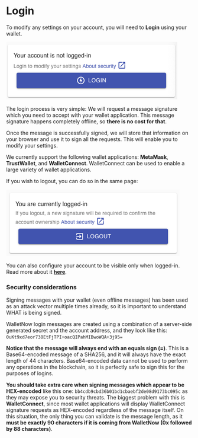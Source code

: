 # Login

To modify any settings on your account, you will need to **Login** using your wallet.

![](../.gitbook/assets/image%20%2811%29.png)

The login process is very simple: We will request a message signature which you need to accept with your wallet application. This message signature happens completely offline, so **there is no cost for that**.

Once the message is successfully signed, we will store that information on your browser and use it to sign all the requests. This will enable you to modify your settings.

We currently support the following wallet applications: **MetaMask**, **TrustWallet**, and **WalletConnect**. WalletConnect can be used to enable a large variety of wallet applications.

If you wish to logout, you can do so in the same page:

![](../.gitbook/assets/image%20%2812%29.png)

You can also configure your account to be visible only when logged-in. Read more about it [**here**](privacy-lock.md).

### Security considerations

Signing messages with your wallet \(even offline messages\) has been used as an attack vector multiple times already, so it is important to understand WHAT is being signed.

WalletNow login messages are created using a combination of a server-side generated secret and the account address, and they look like this: `0uKt9xd7eor738EtFjTPI+oacQIPahMIBwoWQA+3j95=`

**Notice that the message will always end with an equals sign \(=\)**. This is a Base64-encoded message of a SHA256, and it will always have the exact length of 44 characters. Base64-encoded data cannot be used to perform any operations in the blockchain, so it is perfectly safe to sign this for the purposes of logins. 

**You should take extra care when signing messages which appear to be HEX-encoded** like this one: `bb4cdb9cbd36b01bd1cbaebf2de08d9173bc095c` as they may expose you to security threats. The biggest problem with this is **WalletConnect**, since most wallet applications will display WalletConnect signature requests as HEX-encoded regardless of the message itself. On this situation, the only thing you can validate is the message length, as it **must be exactly 90 characters if it is coming from WalletNow \(0x followed by 88 characters\)**.

